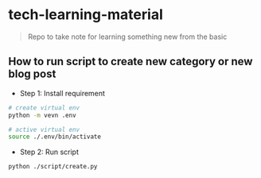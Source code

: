 # tech-learning-material
>
> Repo to take note for learning something new from the basic

## How to run script to create new category or new blog post

- Step 1: Install requirement

```bash
# create virtual env
python -m vevn .env

# active virtual env
source ./.env/bin/activate
```

- Step 2: Run script

```bash
python ./script/create.py
```
